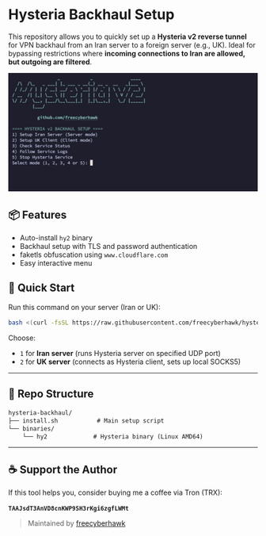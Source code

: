 # Hysteria Backhaul Setup

This repository allows you to quickly set up a **Hysteria v2 reverse tunnel** for VPN backhaul from an Iran server to a foreign server (e.g., UK). Ideal for bypassing restrictions where **incoming connections to Iran are allowed, but outgoing are filtered**.

![Hysteria](media/hysteria2.png)

## 📦 Features

* Auto-install `hy2` binary
* Backhaul setup with TLS and password authentication
* faketls obfuscation using `www.cloudflare.com`
* Easy interactive menu

## 🚀 Quick Start

Run this command on your server (Iran or UK):

```bash
bash <(curl -fsSL https://raw.githubusercontent.com/freecyberhawk/hysteria-backhaul/main/install.sh)
```

Choose:

* `1` for **Iran server** (runs Hysteria server on specified UDP port)
* `2` for **UK server** (connects as Hysteria client, sets up local SOCKS5)

---

## 📁 Repo Structure

```
hysteria-backhaul/
├── install.sh           # Main setup script
└── binaries/
    └── hy2             # Hysteria binary (Linux AMD64)
```

---

## ☕ Support the Author

If this tool helps you, consider buying me a coffee via Tron (TRX):

**`TAAJsdT3AnVD8cnKWP9SH3rKgi6zgfLWMt`**

> Maintained by [freecyberhawk](https://github.com/freecyberhawk)
